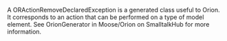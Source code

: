 A ORActionRemoveDeclaredException is a generated class useful to Orion. It corresponds to an action that can be performed on a type of model element. See OrionGenerator in Moose/Orion on SmalltalkHub for more information.